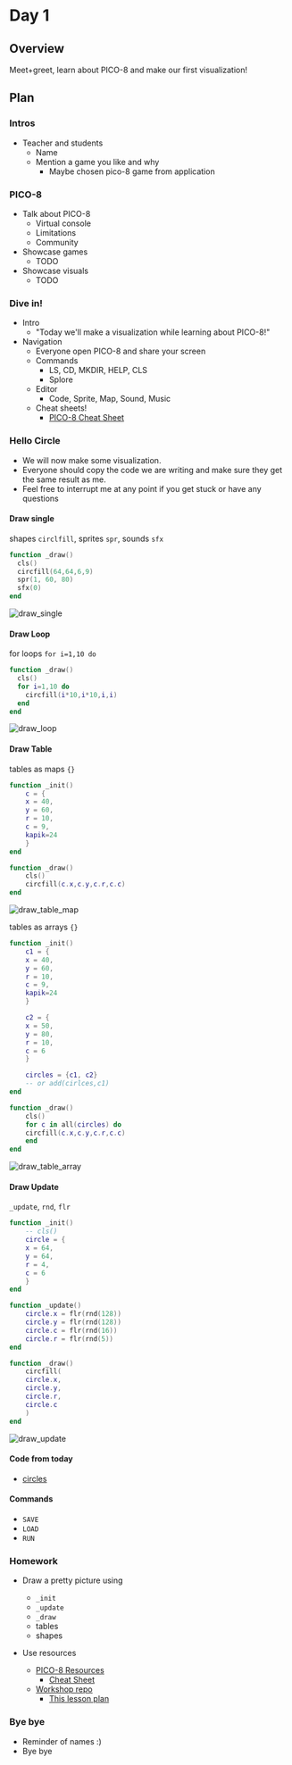 # Day 1

## Overview

Meet+greet, learn about PICO-8 and make our first visualization!

## Plan

### Intros

- Teacher and students
    - Name
    - Mention a game you like and why
        - Maybe chosen pico-8 game from application

### PICO-8

- Talk about PICO-8
    - Virtual console
    - Limitations
    - Community
- Showcase games
    - TODO
- Showcase visuals
    - TODO

### Dive in!

- Intro
  - "Today we'll make a visualization while learning about PICO-8!"
- Navigation
	- Everyone open PICO-8 and share your screen
	- Commands
	    - LS, CD, MKDIR, HELP, CLS
	    - Splore
	- Editor
	    - Code, Sprite, Map, Sound, Music
    - Cheat sheets!
      - [PICO-8 Cheat Sheet](https://www.lexaloffle.com/bbs/files/16585/PICO-8_Cheat-Sheet_0-9-2.png)

### Hello Circle

- We will now make some visualization.
- Everyone should copy the code we are writing and make sure they get the same result as me.
- Feel free to interrupt me at any point if you get stuck or have any questions

#### Draw single
shapes `circlfill`, sprites `spr`, sounds `sfx`
```lua
function _draw()
  cls()
  circfill(64,64,6,9)
  spr(1, 60, 80)
  sfx(0)
end
```
![draw_single](images/draw_single.png)
#### Draw Loop
for loops `for i=1,10 do`
```lua
function _draw()
  cls()
  for i=1,10 do
    circfill(i*10,i*10,i,i)
  end
end
```
![draw_loop](images/draw_loop.png)

#### Draw Table
tables as maps `{}`
```lua
function _init()
    c = {
    x = 40,
    y = 60,
    r = 10,
    c = 9,
    kapik=24
    }
end

function _draw()
    cls()
    circfill(c.x,c.y,c.r,c.c)
end
```
![draw_table_map](images/draw_table_map.png)

tables as arrays `{}`
```lua
function _init()
    c1 = {
    x = 40,
    y = 60,
    r = 10,
    c = 9,
    kapik=24
    }

    c2 = {
    x = 50,
    y = 80,
    r = 10,
    c = 6
    }

    circles = {c1, c2}
    -- or add(cirlces,c1)
end

function _draw()
    cls()
    for c in all(circles) do
    circfill(c.x,c.y,c.r,c.c)
    end
end
```
![draw_table_array](images/draw_table_array.png)

#### Draw Update
`_update`, `rnd`, `flr`
```lua
function _init()
    -- cls()
    circle = {
    x = 64,
    y = 64,
    r = 4,
    c = 6
    }
end

function _update()
    circle.x = flr(rnd(128))
    circle.y = flr(rnd(128))
    circle.c = flr(rnd(16))
    circle.r = flr(rnd(5))
end

function _draw()
    circfill(
    circle.x,
    circle.y,
    circle.r,
    circle.c
    )
end
```
![draw_update](images/draw_update.gif)

#### Code from today

- [circles](code/circles.p8)

#### Commands
- `SAVE`
- `LOAD`
- `RUN`

### Homework
- Draw a pretty picture using
    - `_init`
    - `_update`
    - `_draw`
    - tables
    - shapes

- Use resources
    - [PICO-8 Resources](https://github.com/SourenP/pico_workshop#resources)
      - [Cheat Sheet](https://www.lexaloffle.com/bbs/files/16585/PICO-8_Cheat-Sheet_0-9-2.png)
    - [Workshop repo](https://github.com/SourenP/pico_workshop)
      - [This lesson plan](https://github.com/SourenP/pico_workshop/blob/master/lesson_plan/day_1.md)

### Bye bye

- Reminder of names :)
- Bye bye